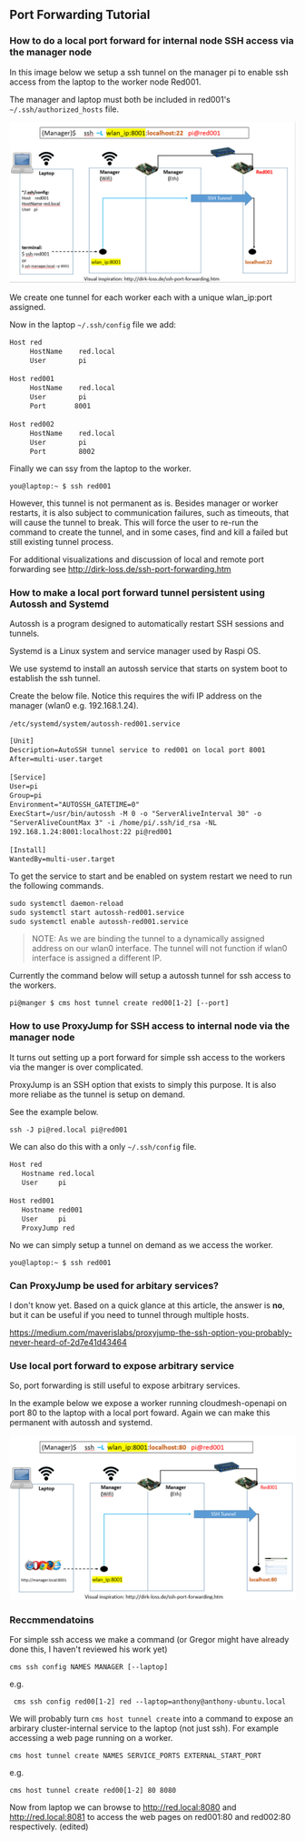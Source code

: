 ## Port Forwarding Tutorial

### How to do a local port forward for internal node SSH access via the manager node

In this image below we setup a ssh tunnel on the manager pi to enable ssh access from the laptop to the worker node Red001. 

The manager and laptop must both be included in red001's `~/.ssh/authorized_hosts` file.

![](https://github.com/cloudmesh/cloudmesh-pi-cluster/raw/main/images/ssh-port-forward.PNG)

We create one tunnel for each worker each with a unique wlan_ip:port assigned.

Now in the laptop `~/.ssh/config` file we add:

```
Host red
     HostName    red.local
     User        pi

Host red001
     HostName    red.local
     User        pi
     Port       8001

Host red002
     HostName    red.local
     User        pi
     Port        8002
```

Finally we can ssy from the laptop to the worker.

```
you@laptop:~ $ ssh red001
```

However, this tunnel is not permanent as is. Besides manager or worker restarts, it is also subject to communication failures, such as timeouts, that will cause the tunnel to break. This will force the user to re-run the command to create the tunnel, and in some cases, find and kill a failed but still existing tunnel process. 

For additional visualizations and discussion of local and remote port forwarding see <http://dirk-loss.de/ssh-port-forwarding.htm>

### How to make a local port forward tunnel persistent using Autossh and Systemd

Autossh is a program designed to automatically restart SSH sessions and tunnels.

Systemd is a Linux system and service manager used by Raspi OS.

We use systemd to install an autossh service that starts on system boot to establish the ssh tunnel.

Create the below file. Notice this requires the wifi IP address on the manager (wlan0 e.g. 192.168.1.24).

`/etc/systemd/system/autossh-red001.service`

```
[Unit]
Description=AutoSSH tunnel service to red001 on local port 8001
After=multi-user.target

[Service]
User=pi
Group=pi
Environment="AUTOSSH_GATETIME=0"
ExecStart=/usr/bin/autossh -M 0 -o "ServerAliveInterval 30" -o "ServerAliveCountMax 3" -i /home/pi/.ssh/id_rsa -NL 192.168.1.24:8001:localhost:22 pi@red001

[Install]
WantedBy=multi-user.target
```

To get the service to start and be enabled on system restart we need to run the following commands.

```
sudo systemctl daemon-reload
sudo systemctl start autossh-red001.service
sudo systemctl enable autossh-red001.service
```

> NOTE: As we are binding the tunnel to a dynamically assigned address on our wlan0 interface. The tunnel will not function if wlan0 interface is assigned a different IP.

Currently the command below will setup a autossh tunnel for ssh access to the workers.

```
pi@manger $ cms host tunnel create red00[1-2] [--port]
```


### How to use ProxyJump for SSH access to internal node via the manager node

It turns out setting up a port forward for simple ssh access to the workers via the manger is over complicated.

ProxyJump is an SSH option that exists to simply this purpose. It is also more reliabe as the tunnel is setup on demand.

See the example below.

```
ssh -J pi@red.local pi@red001
```

We can also do this with a only `~/.ssh/config` file.

```
Host red
   Hostname red.local
   User	    pi
   
Host red001
   Hostname red001
   User	    pi
   ProxyJump red
```

No we can simply setup a tunnel on demand as we access the worker.


```
you@laptop:~ $ ssh red001
```

### Can ProxyJump be used for arbitary services?

I don't know yet. Based on a quick glance at this article, the answer is **no**, but it can be useful if you need to tunnel through multiple hosts.

<https://medium.com/maverislabs/proxyjump-the-ssh-option-you-probably-never-heard-of-2d7e41d43464>

### Use local port forward to expose arbitrary service

So, port forwarding is still useful to expose arbitrary services.

In the example below we expose a worker running cloudmesh-openapi on port 80 to the laptop with a local port foward. Again we can make this permanent with autossh and systemd.

![](https://github.com/cloudmesh/cloudmesh-pi-cluster/raw/main/images/web-port-forward.PNG)

### Reccmmendatoins

For simple ssh access we make a command (or Gregor might have already done this, I haven't reviewed his work yet)

```
cms ssh config NAMES MANAGER [--laptop]
```

e.g.

```
 cms ssh config red00[1-2] red --laptop=anthony@anthony-ubuntu.local
```
We will probably turn `cms host tunnel create` into a command to expose an arbirary cluster-internal service to the laptop (not just ssh). For example accessing a web page running on a worker.

```
cms host tunnel create NAMES SERVICE_PORTS EXTERNAL_START_PORT
```

e.g. 

```
cms host tunnel create red00[1-2] 80 8080
```

Now from laptop we can browse to http://red.local:8080 and http://red.local:8081 to access the web pages on red001:80 and red002:80 respectively. (edited) 
